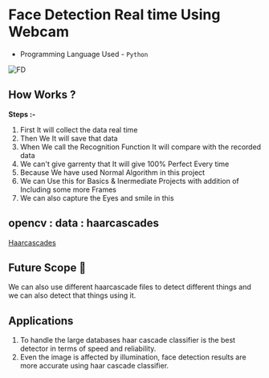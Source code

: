 # Face Detection Real time Using Webcam

* Programming Language Used - `Python`

![FD](https://user-images.githubusercontent.com/47782249/86515386-25358f80-be36-11ea-9996-7bc30915d2bb.jpg)

## How Works ? 

**Steps :-**

1) First It will collect the data real time
2) Then We It will save that data
3) When We call the Recognition Function It will compare with the recorded data 
4) We can't give garrenty that It will give 100% Perfect Every time
5) Because We have used Normal Algorithm in this project 
6) We can Use this for Basics & Inermediate Projects with addition of Including some more Frames
7) We can also capture the Eyes and smile in this


## opencv : data : haarcascades

[Haarcascades](https://github.com/opencv/opencv/tree/master/data/haarcascades)

## Future Scope 🔮

We can also use different haarcascade files to detect different things and we can also detect that things using it. 

## Applications 

1) To handle the large databases haar cascade classifier is the best detector in terms of speed and reliability. 
2) Even the image is affected by illumination, face detection results are more accurate using haar cascade classifier.
